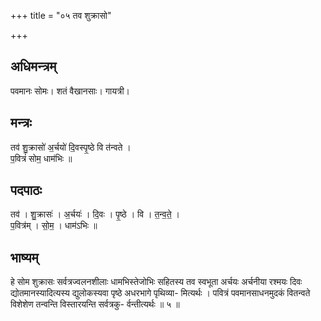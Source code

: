 +++
title = "०५ तव शुक्रासो"

+++
## अधिमन्त्रम्
पवमानः सोमः। शतं वैखानसाः। गायत्री।

## मन्त्रः
तव॑ शु॒क्रासो॑ अ॒र्चयो॑ दि॒वस्पृ॒ष्ठे वि त॑न्वते ।  
प॒वित्रं॑ सोम॒ धाम॑भिः ॥

## पदपाठः
तव॑ । शु॒क्रासः॑ । अ॒र्चयः॑ । दि॒वः । पृ॒ष्ठे । वि । त॒न्व॒ते॒ ।  
प॒वित्र॑म् । सो॒म॒ । धाम॑ऽभिः ॥

## भाष्यम्
हे सोम शुक्रासः सर्वत्रज्वलनशीलाः धामभिस्तेजोभिः सहितस्य तव स्वभूता अर्चयः अर्चनीया रश्मयः दिवः द्योतमानस्यादित्यस्य द्युलोकस्यवा पृष्ठे अधरभागे पृथिव्या- मित्यर्थः । पवित्रं पवमानसाधनमुदकं वितन्वते विशेशेण तन्वन्ति विस्तारयन्ति सर्वत्रकु- र्वन्तीत्यर्थः ॥ ५ ॥